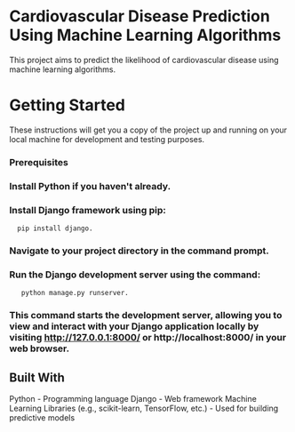 # Cardiovascular Disease Prediction Using Machine Learning Algorithms
This project aims to predict the likelihood of cardiovascular disease using machine learning algorithms.

# Getting Started
These instructions will get you a copy of the project up and running on your local machine for development and testing purposes.

### Prerequisites
### Install Python if you haven't already. 
### Install Django framework using pip: 
      pip install django. 
### Navigate to your project directory in the command prompt.
### Run the Django development server using the command: 
       python manage.py runserver.
### This command starts the development server, allowing you to view and interact with your Django application locally by visiting http://127.0.0.1:8000/ or http://localhost:8000/ in your web browser.

## Built With
Python - Programming language
Django - Web framework
Machine Learning Libraries (e.g., scikit-learn, TensorFlow, etc.) - Used for building predictive models

